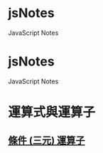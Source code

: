 # jsNotes
JavaScript Notes

# jsNotes
JavaScript Notes

# 運算式與運算子
## [條件 (三元) 運算子](./ConditionalOperator.md)


